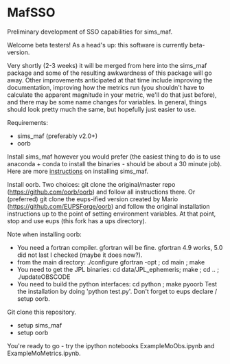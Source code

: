 # MafSSO
Preliminary development of SSO capabilities for sims_maf.

Welcome beta testers! As a head's up: this software is currently beta-version.

Very shortly (2-3 weeks) it will be merged from here into the sims_maf package and some of the resulting awkwardness of this
package will go away. Other improvements anticipated at that time include improving the documentation, improving how the metrics run
(you shouldn't have to calculate the apparent magnitude in your metric, we'll do that just before), and there may be some name changes for variables.
In general, things should look pretty much the same, but hopefully just easier to use.

Requirements:
* sims_maf (preferably v2.0+)
* oorb

Install sims_maf however you would prefer (the easiest thing to do is to use anaconda + conda to install the binaries - should be about a 30 minute job).
Here are more [instructions](https://github.com/LSST-nonproject/sims_maf_contrib/blob/master/tutorials/Index.ipynb) on installing sims_maf.

Install oorb. Two choices: git clone the original/master repo (https://github.com/oorb/oorb) and follow all instructions there.
Or (preferred) git clone the eups-ified version created by Mario (https://github.com/EUPSForge/oorb) and follow the original
installation instructions up to the point of setting environment variables. At that point, stop and use eups (this fork has a ups directory).

Note when installing oorb:
* You need a fortran compiler. gfortran will be fine. gfortran 4.9 works, 5.0 did not last I checked (maybe it does now?).
* from the main directory: ./configure gfortran -opt ;  cd main ;  make
* You need to get the JPL binaries: cd data/JPL_ephemeris; make ; cd .. ; ./updateOBSCODE
* You need to build the python interfaces:  cd python ; make pyoorb
Test the installation by doing 'python test.py'.
Don't forget to eups declare / setup oorb.

Git clone this repository.

* setup sims_maf
* setup oorb

You're ready to go - try the ipython notebooks ExampleMoObs.ipynb and ExampleMoMetrics.ipynb.
